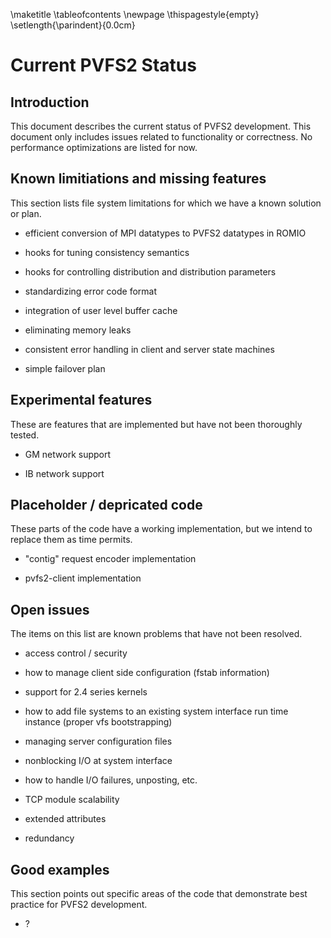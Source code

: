 \maketitle
\tableofcontents
\newpage
\thispagestyle{empty}
\setlength{\parindent}{0.0cm}
# Current PVFS2 Status

## Introduction

This document describes the current status of PVFS2 development. This
document only includes issues related to functionality or correctness.
No performance optimizations are listed for now.

## Known limitiations and missing features

This section lists file system limitations for which we have a known
solution or plan.

-   efficient conversion of MPI datatypes to PVFS2 datatypes in ROMIO

-   hooks for tuning consistency semantics

-   hooks for controlling distribution and distribution parameters

-   standardizing error code format

-   integration of user level buffer cache

-   eliminating memory leaks

-   consistent error handling in client and server state machines

-   simple failover plan

## Experimental features

These are features that are implemented but have not been thoroughly
tested.

-   GM network support

-   IB network support

## Placeholder / depricated code

These parts of the code have a working implementation, but we intend to
replace them as time permits.

-   "contig" request encoder implementation

-   pvfs2-client implementation

## Open issues

The items on this list are known problems that have not been resolved.

-   access control / security

-   how to manage client side configuration (fstab information)

-   support for 2.4 series kernels

-   how to add file systems to an existing system interface run time
    instance (proper vfs bootstrapping)

-   managing server configuration files

-   nonblocking I/O at system interface

-   how to handle I/O failures, unposting, etc.

-   TCP module scalability

-   extended attributes

-   redundancy

## Good examples

This section points out specific areas of the code that demonstrate best
practice for PVFS2 development.

-   ?
